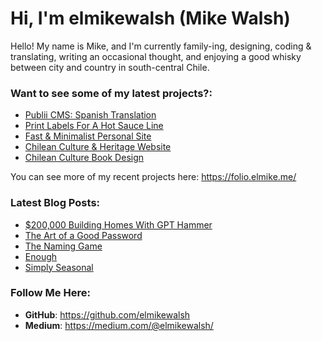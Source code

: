 # Hi, I'm elmikewalsh (Mike Walsh)




Hello! My name is Mike, and I'm currently family-ing, designing, coding & translating, writing an occasional thought, and enjoying a good whisky between city and country in south-central Chile.




### **Want to see some of my latest projects?:**
<!-- PORTFOLIO:START -->
- [Publii CMS: Spanish Translation](https://folio.elmike.me/publii-cms-spanish-translation/)
- [Print Labels For A Hot Sauce Line](https://folio.elmike.me/print-labels-for-a-hot-sauce-line/)
- [Fast &amp; Minimalist Personal Site](https://folio.elmike.me/fast-and-minimalist-personal-site/)
- [Chilean Culture &amp; Heritage Website](https://folio.elmike.me/chilean-culture-and-heritage-website/)
- [Chilean Culture Book Design](https://folio.elmike.me/chilean-culture-book-design/)
<!-- PORTFOLIO:END -->


You can see more of my recent projects here: https://folio.elmike.me/

### **Latest Blog Posts:**
<!-- BLOG-POST-LIST:START -->
- [$200,000 Building Homes With GPT Hammer](https://www.elmike.me/200000-building-homes-with-gpt-hammer/)
- [The Art of a Good Password](https://www.elmike.me/the-art-of-a-good-password/)
- [The Naming Game](https://www.elmike.me/the-naming-game/)
- [Enough](https://www.elmike.me/enough/)
- [Simply Seasonal](https://www.elmike.me/simply-seasonal/)
<!-- BLOG-POST-LIST:END -->

### **Follow Me Here:**

- **GitHub**: https://github.com/elmikewalsh
- **Medium**: https://medium.com/@elmikewalsh/

